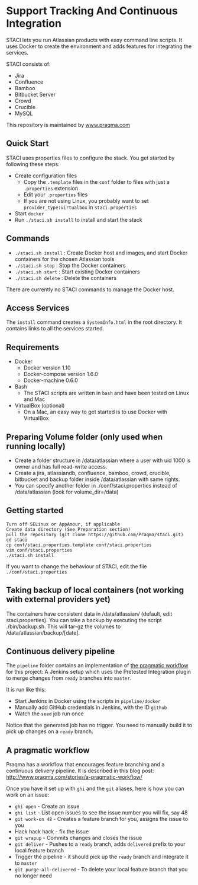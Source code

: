 # Support Tracking And Continuous Integration

STACI lets you run Atlassian products with easy command line scripts. It uses Docker to
create the environment and adds features for integrating the services.

STACI consists of:
- Jira
- Confluence
- Bamboo
- Bitbucket Server
- Crowd
- Crucible
- MySQL

This repository is maintained by www.praqma.com

## Quick Start

STACI uses properties files to configure the stack. You get started by following these
steps:

- Create configuration files
  - Copy the `.template` files in the `conf` folder to files with just a `.properties`
    extension
  - Edit your `.properties` files
  - If you are not using Linux, you probably want to set `provider_type:virtualbox` in
    `staci.properties`
- Start `docker`
- Run `./staci.sh install` to install and start the stack


## Commands

- `./staci.sh install` : Create Docker host and images, and start Docker containers for
   the chosen Atlassian tools
- `./staci.sh stop` : Stop the Docker containers
- `./staci.sh start` : Start existing Docker containers
- `./staci.sh delete` : Delete the containers

There are currently no STACI commands to manage the Docker host.


## Access Services

The `install` command creates a `SystemInfo.html` in the root directory. It contains
links to all the services started.


## Requirements
- Docker
  - Docker version 1.10
  - Docker-compose version 1.6.0
  - Docker-machine 0.6.0
- Bash
  - The STACI scripts are written in `bash` and have been tested on Linux and Mac
- VirtualBox (optional)
  - On a Mac, an easy way to get started is to use Docker with VirtualBox


## Preparing Volume folder (only used when running locally)
- Create a folder structure in /data/atlassian where a user with uid 1000 is owner and has full read-write access.
- Create a jira, atlassiandb, confluence, bamboo, crowd, crucible, bitbucket and backup folder inside /data/atlassian with same rights.
- You can specify another folder in ./conf/staci.properties instead of /data/atlassian (look for volume_dir=/data)

## Getting started
```
Turn off SELinux or AppAmour, if applicable
Create data directory (See Preparation section)
pull the repository (git clone https://github.com/Praqma/staci.git)
cd staci
cp conf/staci.properties.template conf/staci.properties
vim conf/staci.properties
./staci.sh install
```

If you want to change the behaviour of STACI, edit the file `./conf/staci.properties`

## Taking backup of local containers (not working with external providers yet)
The containers have consistent data in /data/atlassian/ (default, edit staci.properties). You can take a backup by executing the script ./bin/backup.sh. This will tar-gz the volumes to /data/atlassian/backup/[date].


## Continuous delivery pipeline

The `pipeline` folder contains an implementation of [the pragmatic workflow](http://www.praqma.com/stories/a-pragmatic-workflow/)
for this project: A Jenkins setup which uses the Pretested Integration plugin to merge
changes from `ready` branches into `master`.

It is run like this:

* Start Jenkins in Docker using the scripts in `pipeline/docker`
* Manually add GitHub credentials in Jenkins, with the ID `github`
* Watch the `seed` job run once

Notice that the generated job has no trigger. You need to manually build it to pick up
changes on a `ready` branch.


## A pragmatic workflow

Praqma has a workflow that encourages feature branching and a continuous delivery
pipeline. It is described in this blog post:
http://www.praqma.com/stories/a-pragmatic-workflow/

Once you have it set up with `ghi` and the `git` aliases, here is how you can work on an
issue:

* `ghi open` - Create an issue
* `ghi list` - List open issues to see the issue number you will fix, say 48
* `git work-on 48` - Creates a feature branch for you, assigns the issue to you
* Hack hack hack - fix the issue
* `git wrapup` - Commits changes and closes the issue
* `git deliver` - Pushes to a `ready` branch, adds `delivered` prefix to your local
  feature branch
* Trigger the pipeline - it should pick up the `ready` branch and integrate it to `master`
* `git purge-all-delivered` - To delete your local feature branch that you no longer need
